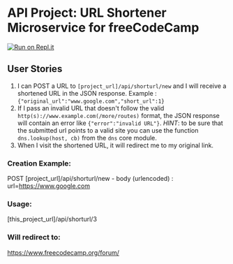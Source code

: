 # API Project: URL Shortener Microservice for freeCodeCamp

[![Run on
Repl.it](https://repl.it/badge/github/freeCodeCamp/boilerplate-project-urlshortener)](https://repl.it/github/freeCodeCamp/boilerplate-project-urlshortener)

## User Stories

1. I can POST a URL to `[project_url]/api/shorturl/new` and I will
receive a shortened URL in the JSON response. Example :
`{"original_url":"www.google.com","short_url":1}`
2. If I pass an invalid URL that doesn't follow the valid
`http(s)://www.example.com(/more/routes)` format, the JSON response
will contain an error like `{"error":"invalid URL"}`. *HINT*: to be
sure that the submitted url points to a valid site you can use the
function `dns.lookup(host, cb)` from the `dns` core module.
3. When I visit the shortened URL, it will redirect me to my original
link.


### Creation Example:

POST [project_url]/api/shorturl/new - body (urlencoded) :  url=https://www.google.com

### Usage:

[this_project_url]/api/shorturl/3

### Will redirect to:

https://www.freecodecamp.org/forum/
